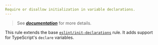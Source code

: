 ```yaml
---
Require or disallow initialization in variable declarations.
---
```


> See [***documentation***](https://developer.huawei.com/consumer/{{region}}/doc/harmonyos-guides-{{apiVersion}}/ide_init-declarations-{{apiVersion}}) for more details.

This rule extends the base [`eslint/init-declarations`](https://eslint.org/docs/rules/init-declarations) rule.
It adds support for TypeScript's `declare` variables.
